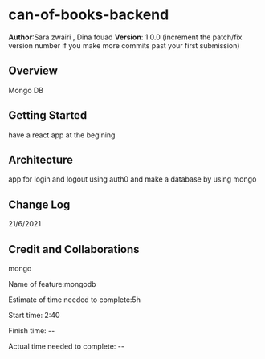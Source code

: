 # can-of-books-backend


**Author**:Sara zwairi , Dina fouad
**Version**: 1.0.0 (increment the patch/fix version number if you make more commits past your first submission)

## Overview
Mongo DB 

## Getting Started
have a react app at the begining

## Architecture
app for login and logout using auth0 and make a database by using mongo

## Change Log
21/6/2021 

## Credit and Collaborations

mongo

Name of feature:mongodb

Estimate of time needed to complete:5h

Start time: 2:40

Finish time: --

Actual time needed to complete: --